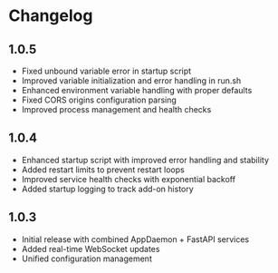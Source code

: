 # Changelog

## 1.0.5
- Fixed unbound variable error in startup script
- Improved variable initialization and error handling in run.sh
- Enhanced environment variable handling with proper defaults
- Fixed CORS origins configuration parsing
- Improved process management and health checks 

## 1.0.4
- Enhanced startup script with improved error handling and stability
- Added restart limits to prevent restart loops
- Improved service health checks with exponential backoff
- Added startup logging to track add-on history

## 1.0.3
- Initial release with combined AppDaemon + FastAPI services
- Added real-time WebSocket updates
- Unified configuration management